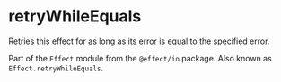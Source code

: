 # retryWhileEquals

Retries this effect for as long as its error is equal to the specified
error.

Part of the `Effect` module from the `@effect/io` package. Also known as `Effect.retryWhileEquals`.
